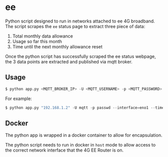 # ee

Python script designed to run in networks attached to ee 4G broadband. The script scrapes the `ee` status page to extract three piece of data:

1. Total monthly data allowance
2. Usage so far this month
3. Time until the next monthly allowance reset

Once the python script has successfully scraped the ee status webpage, the 3 data points are extracted and published via mqtt broker.

## Usage

```python
$ python app.py <MQTT_BROKER_IP> -U <MQTT_USERNAME> -p <MQTT_PASSWORD> --interface=<INTERFACE> --time=<MINS>
```

For example:

```python
$ python app.py "192.168.1.2" -U mqtt -p passwd --interface=eno1 --time=15
```

## Docker

The python app is wrapped in a docker container to allow for encapsulation.

The python script needs to run in docker in `host` mode to allow access to the correct network interface that the 4G EE Router is on.
